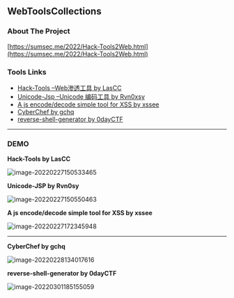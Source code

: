 ## WebToolsCollections

### About The Project

[https://sumsec.me/2022/Hack-Tools2Web.html](https://sumsec.me/2022/Hack-Tools2Web.html)





###  Tools Links

* [Hack-Tools –Web渗透工具 by LasCC ](https://ht.sumsec.me/HackTools/)
* [Unicode-Jsp –Unicode 编码工具 by Rvn0xsy](https://ht.sumsec.me/unicodejsp.html)
* [A js encode/decode simple tool for XSS by xssee](https://ht.sumsec.me/xssee/)
* [CyberChef by gchq](https://ht.sumsec.me/CyberChef/CyberChef/)
* [reverse-shell-generator by 0dayCTF](https://ht.sumsec.me/reshell.html)



---



### DEMO

**Hack-Tools by LasCC**

![image-20220227150533465](https://cdn.jsdelivr.net/gh/SummerSec/Images/33u533ec33u533ec.png)



**Unicode-JSP by Rvn0sy**



![image-20220227150550463](https://cdn.jsdelivr.net/gh/SummerSec/Images/50u550ec50u550ec.png)



**A js encode/decode simple tool for XSS by xssee**

![image-20220227172345948](https://cdn.jsdelivr.net/gh/SummerSec/Images/46u2346ec46u2346ec.png)

----

**CyberChef by gchq**



![image-20220228134017616](https://cdn.jsdelivr.net/gh/SummerSec/Images/17u4017ec17u4017ec.png)





**reverse-shell-generator by 0dayCTF**

![image-20220301185155059](https://cdn.jsdelivr.net/gh/SummerSec/Images/55u5155ec55u5155ec.png)
